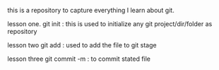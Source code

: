 this is a repository to capture everything I learn about git.

lesson one.
git init : this is used to initialize any git project/dir/folder as repository

lesson two
git add <fileName> : used to add the file to git stage

lesson three
git commit -m : to commit stated file
